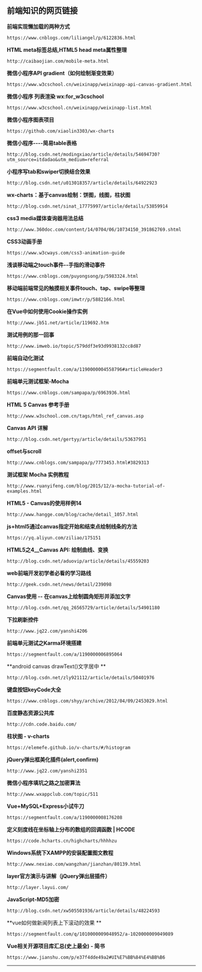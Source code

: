 ## 前端知识的网页链接 ##
**前端实现懒加载的两种方式**  

	https://www.cnblogs.com/liliangel/p/6122836.html
**HTML meta标签总结,HTML5 head meta属性整理**  

	http://caibaojian.com/mobile-meta.html
**微信小程序API gradient（如何绘制渐变效果）**  

	https://www.w3cschool.cn/weixinapp/weixinapp-api-canvas-gradient.html
**微信小程序 列表渲染 wx:for_w3cschool**  

	https://www.w3cschool.cn/weixinapp/weixinapp-list.html
**微信小程序图表项目**  

	https://github.com/xiaolin3303/wx-charts
**微信小程序----简易table表格**  

	http://blog.csdn.net/modingxiao/article/details/54694730?utm_source=itdadao&utm_medium=referral
**小程序写tab和swiper切换结合效果**  

	http://blog.csdn.net/u013018357/article/details/64922923
**wx-charts：基于canvas绘制：饼图，线图，柱状图**  

	http://blog.csdn.net/sinat_17775997/article/details/53859914
**css3 media媒体查询器用法总结**  

	http://www.360doc.com/content/14/0704/06/10734150_391862769.shtml
**CSS3动画手册**  

	https://www.w3cways.com/css3-animation-guide
**浅谈移动端之touch事件--手指的滑动事件**  

	https://www.cnblogs.com/puyongsong/p/5983324.html
**移动端前端常见的触摸相关事件touch、tap、swipe等整理**  

	https://www.cnblogs.com/imwtr/p/5882166.html
**在Vue中如何使用Cookie操作实例**  

	http://www.jb51.net/article/119692.htm 
**测试用例的那一回事** 

	http://www.imweb.io/topic/579ddf3e93d9938132cc8d87
**前端自动化测试** 

	https://segmentfault.com/a/1190000004558796#articleHeader3
**前端单元测试框架-Mocha** 

	https://www.cnblogs.com/sampapa/p/6963936.html
**HTML 5 Canvas 参考手册** 

	http://www.w3school.com.cn/tags/html_ref_canvas.asp
**Canvas API 详解** 

	http://blog.csdn.net/gertyy/article/details/53637951 
**offset与scroll** 

	http://www.cnblogs.com/sampapa/p/7773453.html#3829313
**测试框架 Mocha 实例教程**  

	http://www.ruanyifeng.com/blog/2015/12/a-mocha-tutorial-of-examples.html
**HTML5 - Canvas的使用样例14** 

	http://www.hangge.com/blog/cache/detail_1057.html
**js+html5通过canvas指定开始和结束点绘制线条的方法** 

	https://yq.aliyun.com/ziliao/175151
**HTML5之4__Canvas API: 绘制曲线、变换** 

	http://blog.csdn.net/aduovip/article/details/45559203
**web前端开发初学者必看的学习路线** 

	http://geek.csdn.net/news/detail/239098
**Canvas使用 -- 在canvas上绘制圆角矩形并添加文字** 

	http://blog.csdn.net/qq_26565729/article/details/54901180
**下拉刷新控件** 

	http://www.jq22.com/yanshi4206
**前端单元测试之Karma环境搭建** 

	https://segmentfault.com/a/1190000006895064
**android canvas drawText()文字居中 ** 

	http://blog.csdn.net/zly921112/article/details/50401976
**键盘按钮keyCode大全** 

	https://www.cnblogs.com/shyy/archive/2012/04/09/2453029.html
**百度静态资源公共库** 

	http://cdn.code.baidu.com/
**柱状图 - v-charts**

	https://elemefe.github.io/v-charts/#/histogram
**jQuery弹出框美化插件(alert,confirm)**

	http://www.jq22.com/yanshi2351
**微信小程序填坑之路之加密算法** 

	http://www.wxappclub.com/topic/511
**Vue+MySQL+Express小试牛刀**

	https://segmentfault.com/a/1190000008176208
**定义刻度线在坐标轴上分布的数组的回调函数 | HCODE**

	https://code.hcharts.cn/highcharts/hhhhzu
**Windows系统下XAMPP的安装配置图文教程**

	http://www.nexiao.com/wangzhan/jianzhan/80139.html
**layer官方演示与讲解（jQuery弹出层插件）**

	http://layer.layui.com/
**JavaScript-MD5加密**

	http://blog.csdn.net/xw505501936/article/details/48224593
**vue如何做新闻列表上下滚动的效果 ** 

	https://segmentfault.com/q/1010000009048952/a-1020000009049089
**Vue相关开源项目库汇总(史上最全) - 简书** 

	https://www.jianshu.com/p/e37f4dde49a2#UI%E7%BB%84%E4%BB%B6
****